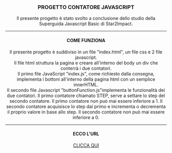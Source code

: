 <div id="top"></div>

<h3 align="center">PROGETTO CONTATORE JAVASCRIPT</h3>
  <p align="center">
     Il presente progetto è stato svolto a conclusione dello studio della Superguida Javascript Basic di Star2Impact.
    <br />
</div>


<div id="top"></div>
<hr>
<h4 align="center">COME FUNZIONA</h4>
  <p align="center">
     Il presente progetto è suddiviso in un file "index.html", un file css e 2 file javascript.
  <br>Il file html struttura la pagina e creare all'interno del body un div che conterrà i due contatori.
  <br>Il primo file JavaScript "index.js", come richiesto dalla consegna, implementa i bottoni all'interno della pagina html con un semplice innerHTML.
  <br>Il secondo file Javascript "buttonFunction.js"implementa le funzionalità dei due contatori. Il primo contatore chiamato STEP, serve a settare lo step del secondo contatore. Il primo contatore non può mai essere inferiore a 1. Il secondo contatore acquisisce lo step dal primo e incrementa o decrementa il proprio valore in base allo step. Il secondo contatore non può mai essere inferiore a 0.
    <br />
  <hr>
</div>

<h4 align="center">ECCO L'URL</h4>
  <p align="center">
     <a href="https://plomatteo.github.io/JavascriptButton/" target="_blanck"> CLICCA QUI </a>
    <br />
</div>

